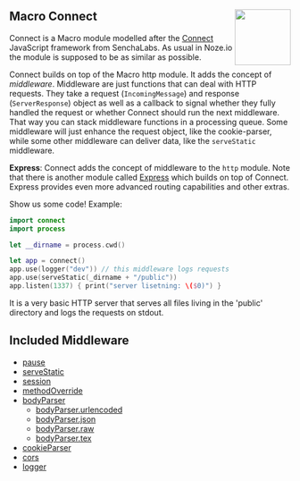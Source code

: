 <h2>Macro Connect
  <img src="http://zeezide.com/img/macro/MacroExpressIcon128.png"
       align="right" width="100" height="100" />
</h2>

Connect is a Macro module modelled after the
[Connect](https://github.com/senchalabs/connect#readme)
JavaScript framework from SenchaLabs.
As usual in Noze.io the module is supposed to be as similar as possible.

Connect builds on top of the Macro http module.
It adds the concept of *middleware*. Middleware are just functions that can
deal with HTTP requests. 
They take a request (`IncomingMessage`) and response (`ServerResponse`) object 
as well as a  callback to signal whether they fully handled the request 
or whether Connect should run the next middleware.
That way you can stack middleware functions in a processing queue.
Some middleware will just enhance the
request object, like the cookie-parser, while some other middleware can deliver
data, like the `serveStatic` middleware.

**Express**: Connect adds the concept of middleware to the `http` module. Note
that there is another module called
[Express](../express)
which builds on top of Connect. Express provides even more advanced routing
capabilities and other extras.

Show us some code! Example:

```swift
import connect
import process

let __dirname = process.cwd()

let app = connect()
app.use(logger("dev")) // this middleware logs requests
app.use(serveStatic(_dirname + "/public"))
app.listen(1337) { print("server lisetning: \($0)") }
```

It is a very basic HTTP server that serves all files living in the 'public'
directory and logs the requests on stdout.

## Included Middleware

- [pause](Pause.swift)
- [serveStatic](ServeStatic.swift)
- [session](Session.swift)
- [methodOverride](MethodOverride.swift)
- [bodyParser](BodyParser.swift)
  - [bodyParser.urlencoded](BodyParser.swift)
  - [bodyParser.json](BodyParser.swift)
  - [bodyParser.raw](BodyParser.swift)
  - [bodyParser.tex](BodyParser.swift)
- [cookieParser](CookieParser.swift)
- [cors](CORS.swift)
- [logger](Logger.swift)
